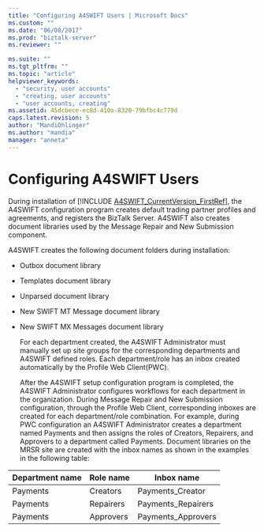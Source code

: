 ```yaml
---
title: "Configuring A4SWIFT Users | Microsoft Docs"
ms.custom: ""
ms.date: "06/08/2017"
ms.prod: "biztalk-server"
ms.reviewer: ""

ms.suite: ""
ms.tgt_pltfrm: ""
ms.topic: "article"
helpviewer_keywords: 
  - "security, user accounts"
  - "creating, user accounts"
  - "user accounts, creating"
ms.assetid: 45dcbece-ec8d-410a-8320-79bfbc4c779d
caps.latest.revision: 5
author: "MandiOhlinger"
ms.author: "mandia"
manager: "anneta"
---
```

# Configuring A4SWIFT Users
During installation of [!INCLUDE [A4SWIFT_CurrentVersion_FirstRef](../../includes/a4swift-currentversion-firstref-md.md)], the A4SWIFT configuration program creates default trading partner profiles and agreements, and registers the BizTalk Server. A4SWIFT also creates document libraries used by the Message Repair and New Submission component.  

 A4SWIFT creates the following document folders during installation:  

- Outbox document library  

- Templates document library  

- Unparsed document library  

- New SWIFT MT Message document library  

- New SWIFT MX Messages document library  

  For each department created, the A4SWIFT Administrator must manually set up site groups for the corresponding departments and A4SWIFT defined roles. Each department/role has an inbox created automatically by the Profile Web Client(PWC).  

  After the A4SWIFT setup configuration program is completed, the A4SWIFT Administrator configures workflows for each department in the organization. During Message Repair and New Submission configuration, through the Profile Web Client, corresponding inboxes are created for each department/role combination. For example, during PWC configuration an A4SWIFT Administrator creates a department named Payments and then assigns the roles of Creators, Repairers, and Approvers to a department called Payments. Document libraries on the MRSR site are created with the inbox names as shown in the examples in the following table:  

| Department name | Role name |     Inbox name     |
|-----------------|-----------|--------------------|
|    Payments     | Creators  |  Payments_Creator  |
|    Payments     | Repairers | Payments_Repairers |
|    Payments     | Approvers | Payments_Approvers |

